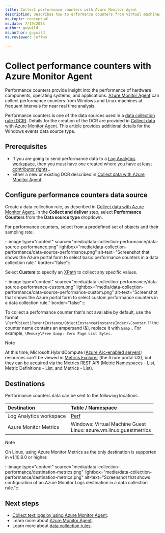 ```yaml
---
title: Collect performance counters with Azure Monitor Agent
description: Describes how to erformance counters from virtual machines, Virtual Machine Scale Sets, and Arc-enabled on-premises servers using Azure Monitor Agent.
ms.topic: conceptual
ms.date: 7/19/2023
author: guywild
ms.author: guywild
ms.reviewer: jeffwo

---
```


# Collect performance counters with Azure Monitor Agent
Performance counters provide insight into the performance of hardware components, operating systems, and applications. [Azure Monitor Agent](azure-monitor-agent-overview.md) can collect performance counters from Windows and Linux machines at frequent intervals for near real time analysis.

Performance counters is one of the data sources used in a [data collection rule (DCR)](../essentials/data-collection-rule-create-edit.md). Details for the creation of the DCR are provided in [Collect data with Azure Monitor Agent](./azure-monitor-agent-data-collection.md). This article provides additional details for the Windows events data source type.

## Prerequisites

- If you are going to send performance data to a [Log Analytics workspace](../logs/log-analytics-workspace-overview.md), then you must have one created where you have at least [contributor rights](../logs/manage-access.md#azure-rbac)..
- Either a new or existing DCR described in [Collect data with Azure Monitor Agent](./azure-monitor-agent-data-collection.md).

## Configure performance counters data source 

Create a data collection rule, as described in [Collect data with Azure Monitor Agent](./azure-monitor-agent-data-collection.md). In the **Collect and deliver** step, select **Performance Counters** from the **Data source type** dropdown. 

For performance counters, select from a predefined set of objects and their sampling rate. 
    
:::image type="content" source="media/data-collection-performance/data-source-performance.png" lightbox="media/data-collection-performance/data-source-performance.png" alt-text="Screenshot that shows the Azure portal form to select basic performance counters in a data collection rule." border="false":::

Select **Custom** to specify an [XPath](https://www.w3schools.com/xml/xpath_syntax.asp) to collect any specific values.

:::image type="content" source="media/data-collection-performance/data-source-performance-custom.png" lightbox="media/data-collection-performance/data-source-performance-custom.png" alt-text="Screenshot that shows the Azure portal form to select custom performance counters in a data collection rule." border="false":::

To collect a performance counter that's not available by default, use the format `\PerfObject(ParentInstance/ObjectInstance#InstanceIndex)\Counter`. If the counter name contains an ampersand (&), replace it with `&amp;`. For example, `\Memory\Free &amp; Zero Page List Bytes`.
   
   
> [!NOTE] 
> At this time, Microsoft.HybridCompute ([Azure Arc-enabled servers](../../azure-arc/servers/overview.md)) resources can't be viewed in [Metrics Explorer](../essentials/metrics-getting-started.md) (the Azure portal UX), but they can be acquired via the Metrics REST API (Metric Namespaces - List, Metric Definitions - List, and Metrics - List).

## Destinations

Performance counters data can be sent to the following locations.

| Destination | Table / Namespace |
|:---|:---|
| Log Analytics workspace | [Perf](/azure/azure-monitor/reference/tables/perf) |
| Azure Monitor Metrics | Windows: Virtual Machine Guest<br>Linux: azure.vm.linux.guestmetrics
    

> [!NOTE]
> On Linux, using Azure Monitor Metrics as the only destination is supported in v1.10.9.0 or higher.

:::image type="content" source="media/data-collection-performance/destination-metrics.png" lightbox="media/data-collection-performance/destination-metrics.png" alt-text="Screenshot that shows configuration of an Azure Monitor Logs destination in a data collection rule.":::

## Next steps

- [Collect text logs by using Azure Monitor Agent](data-collection-text-log.md).
- Learn more about [Azure Monitor Agent](azure-monitor-agent-overview.md).
- Learn more about [data collection rules](../essentials/data-collection-rule-overview.md).
